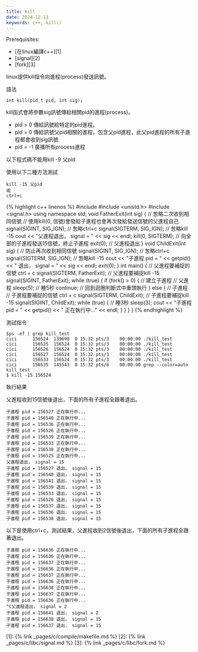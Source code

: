 ```yaml
---
title: kill
date: 2024-12-13
keywords: c++, kill()
---
```


Prerequisites:
- [在linux編譯c++][1]
- [signal][2]
- [fork][3]

linux提供kill指令向進程(process)發送訊號。

語法
```
int kill(pid_t pid, int sig);
```
kill函式會將參數sig訊號傳給相關pid的進程(process)。

- pid > 0 傳給訊號給特定的pid進程。
- pid = 0 傳給訊號父pid相關的進程，包含父pid進程，此父pid進程的所有子進程都會收到sig訊號
- pid = -1 廣播所有process進程

以下程式碼<span class="mark">不能用kill -9 父pid</span>

使用以下二種方法測試
```
kill -15 父pid
或
ctrl+c
```

{% highlight c++ linenos %}
#include <iostream>
#include <unistd.h>
#include <signal.h>
using namespace std;
void FatherExit(int sig) {
  // 怱略二次收到相同信號
  // 使用kill(0, 信號)會發給子進程也會再次發給發送信號的父進程自己
  signal(SIGINT, SIG_IGN);  // 怱略ctrl+c
  signal(SIGTERM, SIG_IGN);  // 怱略kill -15
  cout << "父進程退出， signal = " << sig << endl;
  kill(0, SIGTERM);  // 向全部的子進程發送15信號，終止子進程
  exit(0);  // 父進程退出
}
void ChildExit(int sig) {
  // 防止再次收到相同信號
  signal(SIGINT, SIG_IGN);  // 怱略ctrl+c
  signal(SIGTERM, SIG_IGN);  // 怱略kill -15
  cout << "子進程 pid = " << getpid() << " 退出， signal = " << sig << endl;
  exit(0);
}
int main() {
  // 父進程要補捉的信號 ctrl + c
  signal(SIGTERM, FatherExit);
  // 父進程要補捉kill -15
  signal(SIGINT, FatherExit);
  while (true) {
    if (fork() > 0) {  // 建立子進程
      // 父進程
      sleep(5);  // 睡5秒
      continue;  // 回到迴圈判斷式中重頭執行
    } else {
      // 子進程
      // 子進程要補捉的信號 ctrl + c
      signal(SIGTERM, ChildExit);
      // 子進程要補捉kill -15
      signal(SIGINT, ChildExit);
      while (true) {
        // 睡3秒
        sleep(3);
        cout << "子進程 pid = " << getpid() << " 正在執行中..." << endl;
      }
    }
  }
}
{% endhighlight %}

測試指令
```
$ps -ef | grep kill_test
cici      156524  139698  0 15:32 pts/3    00:00:00 ./kill_test
cici      156525  156524  0 15:32 pts/3    00:00:00 ./kill_test
cici      156526  156524  0 15:32 pts/3    00:00:00 ./kill_test
cici      156527  156524  0 15:32 pts/3    00:00:00 ./kill_test
cici      156533  156524  0 15:32 pts/3    00:00:00 ./kill_test
cici      156535  145543  0 15:32 pts/6    00:00:00 grep --color=auto kill_test
$ kill -15 156524
```

執行結果

父進程收到15信號後退出，下面的所有子進程全跟著退出。

```
子進程 pid = 156527 正在執行中...
子進程 pid = 156540 正在執行中...
子進程 pid = 156536 正在執行中...
子進程 pid = 156526 正在執行中...
子進程 pid = 156539 正在執行中...
子進程 pid = 156533 正在執行中...
子進程 pid = 156538 正在執行中...
子進程 pid = 156525 正在執行中...
父進程退出， signal = 15
子進程 pid = 156527 退出， signal = 15
子進程 pid = 156540 退出， signal = 15
子進程 pid = 156541 退出， signal = 15
子進程 pid = 156539 退出， signal = 15
子進程 pid = 156533 退出， signal = 15
子進程 pid = 156526 退出， signal = 15
子進程 pid = 156537 退出， signal = 15
子進程 pid = 156536 退出， signal = 15
子進程 pid = 156538 退出， signal = 15
```

以下是使用ctrl+c，測試結果，父進程收到2信號後退出，下面的所有子進程全跟著退出。

```
子進程 pid = 156636 正在執行中...
子進程 pid = 156636 正在執行中...
子進程 pid = 156637 正在執行中...
子進程 pid = 156636 正在執行中...
子進程 pid = 156637 正在執行中...
子進程 pid = 156636 正在執行中...
子進程 pid = 156638 正在執行中...
子進程 pid = 156637 正在執行中...
子進程 pid = 156636 正在執行中...
^C父進程退出， signal = 2
子進程 pid = 156641 退出， signal = 2
子進程 pid = 156638 退出， signal = 15
子進程 pid = 156637 退出， signal = 15
```

[1]: {% link _pages/c/compile/makefile.md %}
[2]: {% link _pages/c/libc/signal.md %}
[3]: {% link _pages/c/libc/fork.md %}